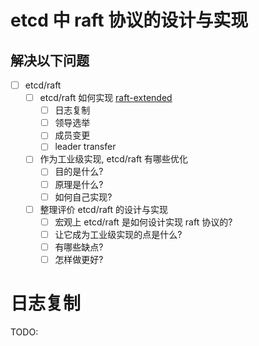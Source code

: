# etcd 中 raft 协议的设计与实现

## 解决以下问题

- [ ] etcd/raft
  - [ ] etcd/raft 如何实现 [raft-extended](https://raft.github.io/raft.pdf)
    - [ ] 日志复制
    - [ ] 领导选举
    - [ ] 成员变更
    - [ ] leader transfer
  - [ ] 作为工业级实现, etcd/raft 有哪些优化
    - [ ] 目的是什么?
    - [ ] 原理是什么?
    - [ ] 如何自己实现?
  - [ ] 整理评价 etcd/raft 的设计与实现
    - [ ] 宏观上 etcd/raft 是如何设计实现 raft 协议的?
    - [ ] 让它成为工业级实现的点是什么?
    - [ ] 有哪些缺点?
    - [ ] 怎样做更好?

# 日志复制

TODO:
